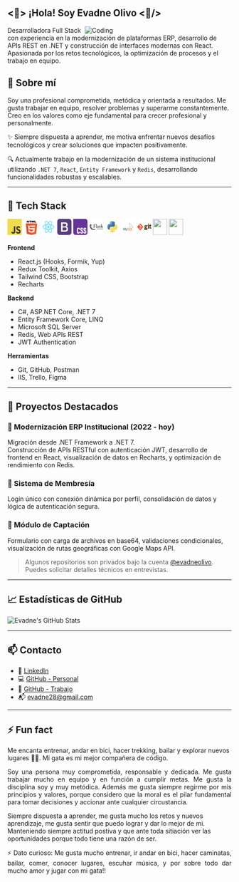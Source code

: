 
<h2><👋>  ¡Hola! Soy Evadne Olivo <👋/></h2>

 <img align="right" alt="Coding" width="330" src="http://25.media.tumblr.com/f86c075cd05f2e13a408236fc656c410/tumblr_n21io067XE1rsdpaso1_500.gif">
 
<span>Desarrolladora Full Stack con experiencia en la modernización de plataformas ERP, desarrollo de APIs REST en .NET y construcción de interfaces modernas con React. Apasionada por los retos tecnológicos, la optimización de procesos y el trabajo en equipo.</span>

## 💼 Sobre mí

Soy una profesional comprometida, metódica y orientada a resultados. Me gusta trabajar en equipo, resolver problemas y superarme constantemente. Creo en los valores como eje fundamental para crecer profesional y personalmente.

✨ Siempre dispuesta a aprender, me motiva enfrentar nuevos desafíos tecnológicos y crear soluciones que impacten positivamente.

🔍 Actualmente trabajo en la modernización de un sistema institucional utilizando `.NET 7`, `React`, `Entity Framework` y `Redis`, desarrollando funcionalidades robustas y escalables.

---

## 🧠 Tech Stack

<img height="36" width="32" src="https://raw.githubusercontent.com/github/explore/80688e429a7d4ef2fca1e82350fe8e3517d3494d/topics/javascript/javascript.png" /> <img height="32" width="36" src="https://raw.githubusercontent.com/github/explore/80688e429a7d4ef2fca1e82350fe8e3517d3494d/topics/html/html.png" />
<img height="36" width="32" src="https://raw.githubusercontent.com/github/explore/80688e429a7d4ef2fca1e82350fe8e3517d3494d/topics/react/react.png" />
<img height="36" width="32" src="https://raw.githubusercontent.com/github/explore/80688e429a7d4ef2fca1e82350fe8e3517d3494d/topics/bootstrap/bootstrap.png" /> <img height="36" width="32" src="https://raw.githubusercontent.com/github/explore/80688e429a7d4ef2fca1e82350fe8e3517d3494d/topics/css/css.png" />
<img height="36" width="32" src="https://raw.githubusercontent.com/github/explore/80688e429a7d4ef2fca1e82350fe8e3517d3494d/topics/flask/flask.png" />
<img height="36" width="32" src="https://raw.githubusercontent.com/github/explore/80688e429a7d4ef2fca1e82350fe8e3517d3494d/topics/python/python.png" />
<img height="36" width="32" src="https://raw.githubusercontent.com/github/explore/80688e429a7d4ef2fca1e82350fe8e3517d3494d/topics/mysql/mysql.png" />
<img height="36" width="32" src="https://raw.githubusercontent.com/github/explore/80688e429a7d4ef2fca1e82350fe8e3517d3494d/topics/git/git.png" />
<img height="36" width="32" src="https://upload.wikimedia.org/wikipedia/commons/thumb/9/9a/Visual_Studio_Code_1.35_icon.svg/2048px-Visual_Studio_Code_1.35_icon.svg.png" />
<img height="36" width="32" src="https://cdn-icons-png.flaticon.com/512/25/25231.png" />
<br>
<br>
**Frontend**
- React.js (Hooks, Formik, Yup)
- Redux Toolkit, Axios
- Tailwind CSS, Bootstrap
- Recharts

**Backend**
- C#, ASP.NET Core, .NET 7
- Entity Framework Core, LINQ
- Microsoft SQL Server
- Redis, Web APIs REST
- JWT Authentication

**Herramientas**
- Git, GitHub, Postman
- IIS, Trello, Figma

---

## 🚀 Proyectos Destacados

### 🔹 Modernización ERP Institucional (2022 - hoy)
Migración desde .NET Framework a .NET 7.  
Construcción de APIs RESTful con autenticación JWT, desarrollo de frontend en React, visualización de datos en Recharts, y optimización de rendimiento con Redis.

### 🔹 Sistema de Membresía
Login único con conexión dinámica por perfil, consolidación de datos y lógica de autenticación segura.

### 🔹 Módulo de Captación
Formulario con carga de archivos en base64, validaciones condicionales, visualización de rutas geográficas con Google Maps API.

> Algunos repositorios son privados bajo la cuenta [@evadneolivo](https://github.com/evadneolivo). Puedes solicitar detalles técnicos en entrevistas.

---

## 📈 Estadísticas de GitHub

![Evadne's GitHub Stats](https://github-readme-stats.vercel.app/api?username=EvadneO&show_icons=true&theme=default&hide_title=true&count_private=true)

---

## 📫 Contacto

- 💼 [LinkedIn](https://www.linkedin.com/in/evadneolivo)
- 💻 [GitHub - Personal](https://github.com/EvadneO)
- 🏢 [GitHub - Trabajo](https://github.com/evadneolivo)
- 📬 evadne28@gmail.com

---

## ⚡️ Fun fact

Me encanta entrenar, andar en bici, hacer trekking, bailar y explorar nuevos lugares 🌄🐱. Mi gata es mi mejor compañera de código.



<p align="justify"> Soy una persona muy comprometida, responsable y dedicada. Me gusta trabajar mucho en equipo y en función a cumplir metas. Me gusta la disciplina soy y muy metódica. Además me gusta siempre regirme por mis principios y valores, porque considero que la moral es el pilar fundamental para tomar decisiones y accionar ante cualquier circustancia.

Siempre dispuesta a aprender, me gusta mucho los retos y nuevos aprendizaje, me gusta sentir que puedo lograr y dar lo mejor de mi. Manteniendo siempre actitud postiva y que ante toda sitiación ver las oportunidades porque todo tiene una razón de ser. 
</p>

<p align="justify">⚡️ Dato curioso: Me gusta mucho entrenar, ir andar en bici, hacer caminatas, bailar, comer, conocer lugares, escuhar música, y por sobre todo dar mucho amor y jugar con mi gata!! </p>


<br>
<br>
